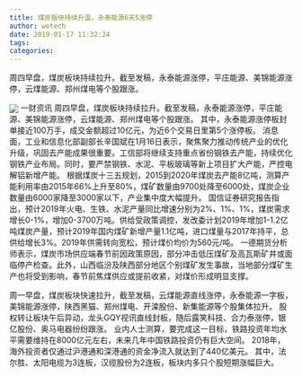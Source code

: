 ```yaml
---
title: 煤炭板块持续升温，永泰能源6天5涨停
author: wetech
date: 2019-01-17 11:32:24
tags: 
categories: 
---
```

周四早盘，煤炭板块持续拉升。截至发稿，永泰能源涨停，平庄能源、美锦能源涨停，云煤能源、郑州煤电等个股跟涨。
<!-- more -->
<img align="center" border="0" src="https://imgcdn.yicai.com/uppics/images/2019/01/9034bf86828c8487de8ece736cdb6638.jpg" />
一财资讯
周四早盘，煤炭板块持续拉升。截至发稿，永泰能源涨停，平庄能源、美锦能源涨停，云煤能源、郑州煤电等个股跟涨。
其中，永泰能源涨停板封单接近100万手，成交金额超过10亿元，为近6个交易日里第5个涨停板。
消息面，工业和信息化部副部长辛国斌在1月16日表示，聚焦聚力推动传统产业的优化升级，巩固去产能成果很重要。工信部将继续支持重点省份钢铁去产能，持续优化钢铁产业布局。同时，要严禁钢铁、水泥、平板玻璃等新上项目扩大产能，严控电解铝新增产能。
根据煤炭十三五规划，2015到2020年煤炭去产能8亿吨，测算产能利用率由2015年66%上升至80%，煤矿数量由9700处降至6000处，煤炭企业数量由6000家降至3000家以下，产业集中度大幅提升。
国信证券研究报告指出，预计2019年火电、生铁、水泥产量同比增速分别为2%、1%、1%，煤炭需求增长0-1%，增加0-3700万吨。供给受政策调控，发改委计划2019年增加1-1.2亿吨煤炭产量，预计2019年国内煤矿新增产量1.1亿吨，进口煤量与2017年持平，总供给增长3%。2019年供需转向宽松，预计煤价均价为560元/吨。
一德期货分析师表示，煤炭市场供应端春节前因政策原因，部分冲击低压煤矿及高瓦斯矿井或面临停产检查。此外，山西临汾及陕西部分地区个别煤矿发生事故，当地部分煤矿生产也将受到影响，春节前焦煤供应或提前收紧，对煤价形成明显支撑。
 
 
周一早盘，煤炭板块快速拉升，截至发稿，云煤能源直线涨停，永泰能源一字板，美锦能源涨停，陕西黑猫、郑州煤电、开滦股份、新集能源等个股集体拉升。
股权转让板块午后异动，龙头GQY视讯直线封板，随后露笑科技、合力泰涨停，银亿股份、奥马电器纷纷跟涨。
业内人士测算，要完成这一目标，铁路投资年均水平需要维持在8000亿元左右，未来几年中国铁路投资仍有巨大空间。
2018年，海外投资者仅通过沪港通和深港通的资金净流入就达到了440亿美元。
其中，法尔胜、太阳电缆为3连板，汉缆股份为2连板，板块内多只个股短期涨幅巨大。

